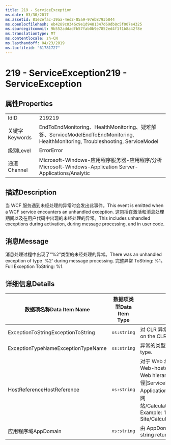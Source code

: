```yaml
---
title: 219 - ServiceException
ms.date: 03/30/2017
ms.assetid: 81e2efac-39aa-4ed2-85a9-97eb8793b844
ms.openlocfilehash: eb4289c0346c9e1d9481347d69db8c5f007e4325
ms.sourcegitcommit: 9b552addadfb57fab0b9e7852ed4f1f1b8a42f8e
ms.translationtype: MT
ms.contentlocale: zh-CN
ms.lasthandoff: 04/23/2019
ms.locfileid: "61781727"
---
```

# <a name="219---serviceexception"></a><span data-ttu-id="7d968-102">219 - ServiceException</span><span class="sxs-lookup"><span data-stu-id="7d968-102">219 - ServiceException</span></span>
## <a name="properties"></a><span data-ttu-id="7d968-103">属性</span><span class="sxs-lookup"><span data-stu-id="7d968-103">Properties</span></span>  
  
|||  
|-|-|  
|<span data-ttu-id="7d968-104">Id</span><span class="sxs-lookup"><span data-stu-id="7d968-104">ID</span></span>|<span data-ttu-id="7d968-105">219</span><span class="sxs-lookup"><span data-stu-id="7d968-105">219</span></span>|  
|<span data-ttu-id="7d968-106">关键字</span><span class="sxs-lookup"><span data-stu-id="7d968-106">Keywords</span></span>|<span data-ttu-id="7d968-107">EndToEndMonitoring、HealthMonitoring、疑难解答、ServiceModel</span><span class="sxs-lookup"><span data-stu-id="7d968-107">EndToEndMonitoring, HealthMonitoring, Troubleshooting, ServiceModel</span></span>|  
|<span data-ttu-id="7d968-108">级别</span><span class="sxs-lookup"><span data-stu-id="7d968-108">Level</span></span>|<span data-ttu-id="7d968-109">Error</span><span class="sxs-lookup"><span data-stu-id="7d968-109">Error</span></span>|  
|<span data-ttu-id="7d968-110">通道</span><span class="sxs-lookup"><span data-stu-id="7d968-110">Channel</span></span>|<span data-ttu-id="7d968-111">Microsoft-Windows-应用程序服务器-应用程序/分析</span><span class="sxs-lookup"><span data-stu-id="7d968-111">Microsoft-Windows-Application Server-Applications/Analytic</span></span>|  
  
## <a name="description"></a><span data-ttu-id="7d968-112">描述</span><span class="sxs-lookup"><span data-stu-id="7d968-112">Description</span></span>  
 <span data-ttu-id="7d968-113">当 WCF 服务遇到未经处理的异常时会发出此事件。</span><span class="sxs-lookup"><span data-stu-id="7d968-113">This event is emitted when a WCF service encounters an unhandled exception.</span></span> <span data-ttu-id="7d968-114">这包括在激活和消息处理期间以及在用户代码中出现的未经处理的异常。</span><span class="sxs-lookup"><span data-stu-id="7d968-114">This includes unhandled exceptions during activation, during message processing, and in user code.</span></span>  
  
## <a name="message"></a><span data-ttu-id="7d968-115">消息</span><span class="sxs-lookup"><span data-stu-id="7d968-115">Message</span></span>  
 <span data-ttu-id="7d968-116">消息处理过程中出现了“%2”类型的未经处理的异常。</span><span class="sxs-lookup"><span data-stu-id="7d968-116">There was an unhandled exception of type '%2' during message processing.</span></span> <span data-ttu-id="7d968-117">完整异常 ToString: %1。</span><span class="sxs-lookup"><span data-stu-id="7d968-117">Full Exception ToString: %1.</span></span>  
  
## <a name="details"></a><span data-ttu-id="7d968-118">详细信息</span><span class="sxs-lookup"><span data-stu-id="7d968-118">Details</span></span>  
  
|<span data-ttu-id="7d968-119">数据项名称</span><span class="sxs-lookup"><span data-stu-id="7d968-119">Data Item Name</span></span>|<span data-ttu-id="7d968-120">数据项类型</span><span class="sxs-lookup"><span data-stu-id="7d968-120">Data Item Type</span></span>|<span data-ttu-id="7d968-121">描述</span><span class="sxs-lookup"><span data-stu-id="7d968-121">Description</span></span>|  
|--------------------|--------------------|-----------------|  
|<span data-ttu-id="7d968-122">ExceptionToString</span><span class="sxs-lookup"><span data-stu-id="7d968-122">ExceptionToString</span></span>|`xs:string`|<span data-ttu-id="7d968-123">对 CLR 异常调用 `ToString`() 的结果。</span><span class="sxs-lookup"><span data-stu-id="7d968-123">The result of calling `ToString`() on the CLR exception.</span></span>|  
|<span data-ttu-id="7d968-124">ExceptionTypeName</span><span class="sxs-lookup"><span data-stu-id="7d968-124">ExceptionTypeName</span></span>|`xs:string`|<span data-ttu-id="7d968-125">异常的类型的 CLR FullName。</span><span class="sxs-lookup"><span data-stu-id="7d968-125">The CLR FullName of the exception's type.</span></span>|  
|<span data-ttu-id="7d968-126">HostReference</span><span class="sxs-lookup"><span data-stu-id="7d968-126">HostReference</span></span>|`xs:string`|<span data-ttu-id="7d968-127">对于 Web 承载的服务，此字段唯一标识 Web 层次结构中的服务。</span><span class="sxs-lookup"><span data-stu-id="7d968-127">For Web-hosted services, this field uniquely identifies the service in the Web hierarchy.</span></span> <span data-ttu-id="7d968-128">其格式定义为网站名称应用程序虚拟路径&#124;服务虚拟路径&#124;ServiceName。</span><span class="sxs-lookup"><span data-stu-id="7d968-128">Its format is defined as 'Web Site Name Application Virtual Path&#124;Service Virtual Path&#124;ServiceName'.</span></span> <span data-ttu-id="7d968-129">示例:默认网站/CalculatorApplication&#124;/CalculatorService.svc&#124;CalculatorService。</span><span class="sxs-lookup"><span data-stu-id="7d968-129">Example: 'Default Web Site/CalculatorApplication&#124;/CalculatorService.svc&#124;CalculatorService'.</span></span>|  
|<span data-ttu-id="7d968-130">应用程序域</span><span class="sxs-lookup"><span data-stu-id="7d968-130">AppDomain</span></span>|`xs:string`|<span data-ttu-id="7d968-131">由 AppDomain.CurrentDomain.FriendlyName 返回的字符串。</span><span class="sxs-lookup"><span data-stu-id="7d968-131">The string returned by AppDomain.CurrentDomain.FriendlyName.</span></span>|
